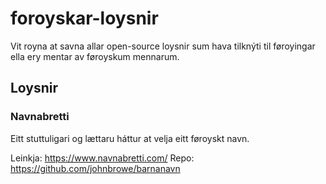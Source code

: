 # foroyskar-loysnir
Vit royna at savna allar open-source loysnir sum hava tilknýti til føroyingar ella ery mentar av føroyskum mennarum. 



## Loysnir
### Navnabretti
Eitt stuttuligari og lættaru háttur at velja eitt føroyskt navn.

Leinkja: https://www.navnabretti.com/
Repo: https://github.com/johnbrowe/barnanavn
